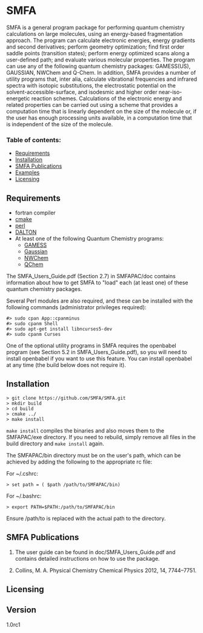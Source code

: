 # SMFA

SMFA is a general program package for performing quantum chemistry calculations on large
molecules, using an energy-based fragmentation approach. The program can calculate
electronic energies, energy gradients and second derivatives; perform geometry
optimization; find first order saddle points (transition states); perform energy optimized
scans along a user-defined path; and evaluate various molecular properties. The program
can use any of the following quantum chemistry packages: GAMESS(US), GAUSSIAN,
NWChem and Q-Chem. In addition, SMFA provides a number of utility programs that, inter
alia, calculate vibrational frequencies and infrared spectra with isotopic substitutions, the
electrostatic potential on the solvent-accessible-surface, and isodesmic and higher order
near-iso-energetic reaction schemes. Calculations of the electronic energy and related
properties can be carried out using a scheme that provides a computation time that is
linearly dependent on the size of the molecule or, if the user has enough processing units
available, in a computation time that is independent of the size of the molecule.

### Table of contents:

* [Requirements](#requirements)
* [Installation](#installation)
* [SMFA Publications](#smfa-publications)
* [Examples](/doc/testcases)
* [Licensing](#licensing)

## Requirements
* fortran compiler
* [cmake](https://cmake.org/)
* [perl](https://www.perl.org/)
* [DALTON](http://daltonprogram.org/)
* At least one of the following Quantum Chemistry programs:
    - [GAMESS](http://www.msg.ameslab.gov/gamess/)
    - [Gaussian](http://gaussian.com/)
    - [NWChem](http://www.nwchem-sw.org/)
    - [QChem](http://www.q-chem.com/)


The SMFA_Users_Guide.pdf (Section 2.7) in SMFAPAC/doc contains information
about how to get SMFA to "load" each (at least one) of these quantum chemistry
packages.

Several Perl modules are also required, and these can be installed 
with the following commands (administrator privileges required):

```shell
#> sudo cpan App::cpanminus
#> sudo cpanm Shell
#> sudo apt-get install libncurses5-dev 
#> sudo cpanm Curses
```
One of the optional utility programs in SMFA requires the openbabel program
(see Section 5.2 in SMFA_Users_Guide.pdf), so you will need to install
openbabel if you want to use this feature. You can install openbabel at any
time (the build below does not require it).




## Installation

```shell
> git clone https://github.com/SMFA/SMFA.git
> mkdir build
> cd build
> cmake ../
> make install
```

`make install` compiles the binaries and also moves them to the
SMFAPAC/exe directory.  If you need to rebuild, simply remove all
files in the build directory and `make install` again.

The SMFAPAC/bin directory must be on the user's path, which can be achieved by
adding the following to the appropriate rc file: 

For ~/.cshrc:

```shell
> set path = ( $path /path/to/SMFAPAC/bin)
```

For ~/.bashrc:

```shell
> export PATH=$PATH:/path/to/SMFAPAC/bin
```

Ensure /path/to is replaced with the actual path to the directory.




## SMFA Publications

1. The user guide can be found in doc/SMFA_Users_Guide.pdf and 
   contains detailed instructions on how to use the package.
   
2. Collins, M. A. Physical Chemistry Chemical Physics 2012, 14, 7744–7751.

## Licensing


## Version
1.0rc1
